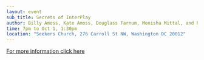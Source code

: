 ```yaml
---
layout: event
sub_title: Secrets of InterPlay
author: Billy Amoss, Kate Amoss, Douglass Farnum, Monisha Mittal, and Robin Carnes
time: 7pm to Oct 1, 1:30pm
location: "Seekers Church, 276 Carroll St NW, Washington DC 20012"
---
```


<a href="https://interplay.org/index.cfm/go/events:event/happening_id/3091"
   target="_blank">For more information click here</a>